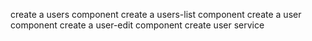 create a users component
create a users-list component
create a user component
create a user-edit component
create user service
